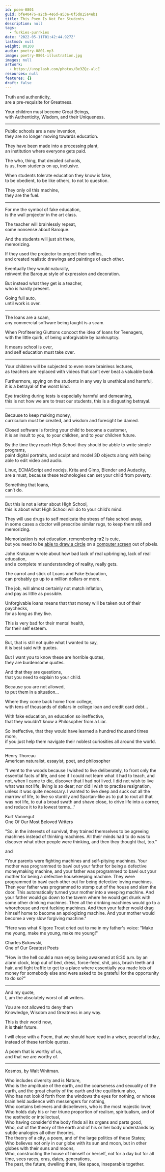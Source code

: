 ```yaml
---
id: poem-0801
guid: bfe40476-a2cb-4e6d-a53e-0f5d815a4eb1
title: This Poem Is Not For Students
description: null
tags:
  - furkies-purrkies
date: '2022-05-11T01:42:44.927Z'
lastmod: null
weight: 80100
audio: poetry-0801.mp3
image: poetry-0801-illustration.jpg
images: null
artwork:
  - https://unsplash.com/photos/Be3ZQz-alcE
resources: null
features: {}
draft: false
---
```


Truth and authenticity,\
are a pre-requisite for Greatness.

Your children must become Great Beings,\
with Authenticity, Wisdom, and their Uniqueness.

---

Public schools are a new invention,\
they are no longer moving towards education.

They have been made into a processing plant,\
an institution where everyone gets paid.

The who, thing, that derailed schools,\
is us, from students on up, inclusive.

When students tolerate education they know is fake,\
to be obedient, to be like others, to not to question.

They only oil this machine,\
they are the fuel.

---

For me the symbol of fake education,\
is the wall projector in the art class.

The teacher will brainlessly repeat,\
some nonsense about Baroque.

And the students will just sit there,\
memorizing.

If they used the projector to project their selfies,\
and created realistic drawings and paintings of each other.

Eventually they would naturally,\
reinvent the Baroque style of expression and decoration.

But instead what they get is a teacher,\
who is hardly present.

Going full auto,\
until work is over.

---

The loans are a scam,\
any commercial software being taught is a scam.

When Profiteering Gluttons concoct the idea of loans for Teenagers,\
with the little quirk, of being unforgivable by bankruptcy.

It means school is over,\
and self education must take over.

---

Your children will be subjected to even more brainless lectures,\
as teachers are replaced with videos that can’t ever beat a valuable book.

Furthermore, spying on the students in any way is unethical and harmful,\
it is a betrayal of the worst kind.

Eye tracking during tests is especially harmful and demeaning,\
this is not how we are to treat our students, this is a disgusting betrayal.

---

Because to keep making money,\
curriculum must be created, and wisdom and foresight be damed.

Closed software is forcing your child to become a customer,\
it is an insult to you, to your children, and to your children future.

By the time they reach High School they should be abble to write simple programs,\
paint digital portraits, and sculpt and model 3D objects along with being able to edit video and audio.

Linux, ECMAScript and nodejs, Krita and Gimp, Blender and Audacity,\
are a must, because these technologies can set your child from poverty.

Something that loans,\
can’t do.

---

But this is not a letter about High School,\
this is about what High School will do to your child’s mind.

They will use drugs to self medicate the stress of fake school away,\
in some cases a doctor will prescribe similar rugs, to keep them still and memorizing.

Memorization is not education, remembering πr2 is cute,\
but you need to be [able to draw a circle](https://github.com/Jam3/math-as-code) on a [computer screen](https://www.youtube.com/watch?v=8j0UDiN7my4\&list=PLglp04UYZK_PrN6xWo_nJ-8kzyXDyFUwi) out of pixels.

John Krakauer wrote about how bad lack of real upbringing, lack of real education,\
and a complete misunderstanding of reality, really gets.

The carrot and stick of Loans and Fake Education,\
can probably go up to a million dollars or more.

The job, will almost certainly not match inflation,\
and pay as little as possible.

Unforgivable loans means that that money will be taken out of their paychecks,\
for as long as they live.

This is very bad for their mental health,\
for their self esteem.

---

But, that is still not quite what I wanted to say,\
it is best said with quotes.

But I want you to know these are horrible quotes,\
they are burdensome quotes.

And that they are questions,\
that you need to explain to your child.

Because you are not allowed,\
to put them in a situation...

Where they come back home from college,\
with tens of thousands of dollars in college loan and credit card debt...

With fake education, an education so ineffective,\
that they wouldn't know a Philosopher from a Liar.

So ineffective, that they would have learned a hundred thousand times more,\
if you just help them navigate their noblest curiosities all around the world.

---

Henry Thoreau\
American naturalist, essayist, poet, and philosopher

"I went to the woods because I wished to live deliberately, to front only the essential facts of life, and see if I could not learn what it had to teach, and not, when I came to die, discover that I had not lived. I did not wish to live what was not life, living is so dear; nor did I wish to practise resignation, unless it was quite necessary. I wanted to live deep and suck out all the marrow of life, to live so sturdily and Spartan-like as to put to rout all that was not life, to cut a broad swath and shave close, to drive life into a corner, and reduce it to its lowest terms..."

Kurt Vonnegut\
One Of Our Most Beloved Writers

"So, in the interests of survival, they trained themselves to be agreeing machines instead of thinking machines. All their minds had to do was to discover what other people were thinking, and then they thought that, too."

and

"Your parents were fighting machines and self-pitying machines. Your mother was programmed to bawl out your father for being a defective moneymaking machine, and your father was programmed to bawl out your mother for being a defective housekeeping machine. They were programmed to bawl each other out for being defective loving machines. Then your father was programmed to stomp out of the house and slam the door. This automatically turned your mother into a weeping machine. And your father would go down to the tavern where he would get drunk with some other drinking machines. Then all the drinking machines would go to a whorehouse and rent fucking machines. And then your father would drag himself home to become an apologizing machine. And your mother would become a very slow forgiving machine."

"Here was what Kilgore Trout cried out to me in my father's voice: "Make me young, make me young, make me young!"

Charles Bukowski,\
One of Our Greatest Poets

"How in the hell could a man enjoy being awakened at 8:30 a.m. by an alarm clock, leap out of bed, dress, force-feed, shit, piss, brush teeth and hair, and fight traffic to get to a place where essentially you made lots of money for somebody else and were asked to be grateful for the opportunity to do so?"

---

And my quote,\
I, am the absolutely worst of all writers.

You are not allowed to deny them\
Knowledge, Wisdom and Greatness in any way.

This is their world now,\
it is **their** future.

I will close with a Poem, that we should have read in a wiser, peaceful today,\
instead of these terrible quotes.

A poem that is worthy of us,\
and that we are worthy of.

---

Kosmos, by Walt Whitman.

Who includes diversity and is Nature,\
Who is the amplitude of the earth, and the coarseness and sexuality of the earth, and the great charity of the earth and the equilibrium also,\
Who has not look’d forth from the windows the eyes for nothing, or whose brain held audience with messengers for nothing,\
Who contains believers and disbelievers, who is the most majestic lover,\
Who holds duly his or her triune proportion of realism, spiritualism, and of the æsthetic or intellectual,\
Who having consider’d the body finds all its organs and parts good,\
Who, out of the theory of the earth and of his or her body understands by subtle analogies all other theories,\
The theory of a city, a poem, and of the large politics of these States;\
Who believes not only in our globe with its sun and moon, but in other globes with their suns and moons,\
Who, constructing the house of himself or herself, not for a day but for all time, sees races, eras, dates, generations,\
The past, the future, dwelling there, like space, inseparable together.
